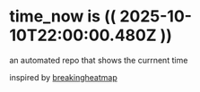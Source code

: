 # time_now is (( 2025-10-10T22:00:00.480Z ))

an automated repo that shows the currnent time

inspired by [breakingheatmap](https://github.com/breakingheatmap/breakingheatmap)